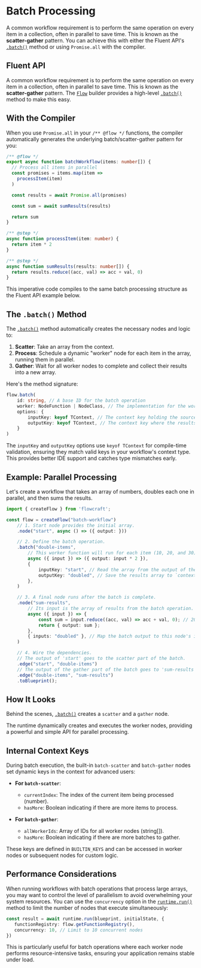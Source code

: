 # Batch Processing

A common workflow requirement is to perform the same operation on every item in a collection, often in parallel to save time. This is known as the **scatter-gather** pattern. You can achieve this with either the Fluent API's [`.batch()`](/api/flow#batch-tinput-toutput-taction-id-worker-options) method or using `Promise.all` with the compiler.

## Fluent API

A common workflow requirement is to perform the same operation on every item in a collection, often in parallel to save time. This is known as the **scatter-gather** pattern. The [`Flow`](/api/flow#flow-class) builder provides a high-level [`.batch()`](/api/flow#batch-tinput-toutput-taction-id-worker-options) method to make this easy.

## With the Compiler

When you use `Promise.all` in your `/** @flow */` functions, the compiler automatically generates the underlying batch/scatter-gather pattern for you:

```typescript
/** @flow */
export async function batchWorkflow(items: number[]) {
  // Process all items in parallel
  const promises = items.map(item =>
    processItem(item)
  )

  const results = await Promise.all(promises)

  const sum = await sumResults(results)

  return sum
}

/** @step */
async function processItem(item: number) {
  return item * 2
}

/** @step */
async function sumResults(results: number[]) {
  return results.reduce((acc, val) => acc + val, 0)
}
```

This imperative code compiles to the same batch processing structure as the Fluent API example below.

## The `.batch()` Method

The [`.batch()`](/api/flow#batch-tinput-toutput-taction-id-worker-options) method automatically creates the necessary nodes and logic to:
1.  **Scatter**: Take an array from the context.
2.  **Process**: Schedule a dynamic "worker" node for each item in the array, running them in parallel.
3.  **Gather**: Wait for all worker nodes to complete and collect their results into a new array.

Here's the method signature:
```typescript
flow.batch(
	id: string, // A base ID for the batch operation
	worker: NodeFunction | NodeClass, // The implementation for the worker node
	options: {
		inputKey: keyof TContext, // The context key holding the source array
		outputKey: keyof TContext, // The context key where the results array will be saved
	}
)
```

The `inputKey` and `outputKey` options use `keyof TContext` for compile-time validation, ensuring they match valid keys in your workflow's context type. This provides better IDE support and catches type mismatches early.

## Example: Parallel Processing

Let's create a workflow that takes an array of numbers, doubles each one in parallel, and then sums the results.

```typescript
import { createFlow } from 'flowcraft';

const flow = createFlow("batch-workflow")
	// 1. Start node provides the initial array.
	.node("start", async () => ({ output: }))

	// 2. Define the batch operation.
	.batch("double-items",
		// This worker function will run for each item (10, 20, and 30).
		async ({ input }) => ({ output: input * 2 }),
		{
			inputKey: "start", // Read the array from the output of the 'start' node.
			outputKey: "doubled", // Save the results array to `context.doubled`.
		},
	)

	// 3. A final node runs after the batch is complete.
	.node("sum-results",
		// Its input is the array of results from the batch operation.
		async ({ input }) => {
			const sum = input.reduce((acc, val) => acc + val, 0); // 20 + 40 + 60 = 120
			return { output: sum };
		},
		{ inputs: "doubled" }, // Map the batch output to this node's input.
	)

	// 4. Wire the dependencies.
	// The output of 'start' goes to the scatter part of the batch.
	.edge("start", "double-items")
	// The output of the gather part of the batch goes to 'sum-results'.
	.edge("double-items", "sum-results")
	.toBlueprint();
```

## How It Looks

Behind the scenes, [`.batch()`](/api/flow#batch-tinput-toutput-taction-id-worker-options) creates a `scatter` and a `gather` node.

<DemoBatch />

The runtime dynamically creates and executes the worker nodes, providing a powerful and simple API for parallel processing.

## Internal Context Keys

During batch execution, the built-in `batch-scatter` and `batch-gather` nodes set dynamic keys in the context for advanced users:

- **For `batch-scatter`**:
  - `currentIndex`: The index of the current item being processed (number).
  - `hasMore`: Boolean indicating if there are more items to process.

- **For `batch-gather`**:
  - `allWorkerIds`: Array of IDs for all worker nodes (string[]).
  - `hasMore`: Boolean indicating if there are more batches to gather.

These keys are defined in `BUILTIN_KEYS` and can be accessed in worker nodes or subsequent nodes for custom logic.

## Performance Considerations

When running workflows with batch operations that process large arrays, you may want to control the level of parallelism to avoid overwhelming your system resources. You can use the `concurrency` option in the [`runtime.run()`](/api/runtime#run-blueprint-initialstate-options) method to limit the number of nodes that execute simultaneously:

```typescript
const result = await runtime.run(blueprint, initialState, {
   functionRegistry: flow.getFunctionRegistry(),
   concurrency: 10, // Limit to 10 concurrent nodes
})
```

This is particularly useful for batch operations where each worker node performs resource-intensive tasks, ensuring your application remains stable under load.
